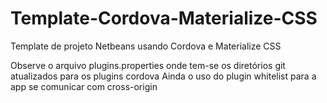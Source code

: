 # Template-Cordova-Materialize-CSS
Template de projeto Netbeans usando Cordova e Materialize CSS

Observe o arquivo plugins.properties onde tem-se os diretórios git atualizados para os plugins cordova
Ainda o uso do plugin whitelist para a app se comunicar com cross-origin
